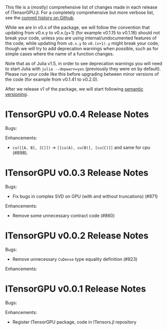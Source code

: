 This file is a (mostly) comprehensive list of changes made in each release of ITensorGPU.jl. For a completely comprehensive but more verbose list, see the [commit history on Github](https://github.com/ITensor/ITensors.jl/commits/main/ITensorGPU).

While we are in v0.x of the package, we will follow the convention that updating from v0.x.y to v0.x.(y+1) (for example v0.1.15 to v0.1.16) should not break your code, unless you are using internal/undocumented features of the code, while updating from `v0.x.y` to `v0.(x+1).y` might break your code, though we will try to add deprecation warnings when possible, such as for simple cases where the name of a function changes.

Note that as of Julia v1.5, in order to see deprecation warnings you will need to start Julia with `julia --depwarn=yes` (previously they were on by default). Please run your code like this before upgrading between minor versions of the code (for example from v0.1.41 to v0.2.0).

After we release v1 of the package, we will start following [semantic versioning](https://semver.org).

ITensorGPU v0.0.4 Release Notes
===============================

Bugs:

Enhancements:

- `cu([[A, B], [C]])` -> `[[cu(A), cu(B)], [cu(C)]]` and same for cpu (#898).

ITensorGPU v0.0.3 Release Notes
===============================

Bugs:

- Fix bugs in complex SVD on GPU (with and without truncations) (#871)

Enhancements:

- Remove some unnecessary contract code (#860)

ITensorGPU v0.0.2 Release Notes
===============================

Bugs:

- Remove unnecessary `CuDense` type equality definition (#823)

Enhancements:

ITensorGPU v0.0.1 Release Notes
===============================

Bugs:

Enhancements:

- Register ITensorGPU package, code in ITensors.jl repository
